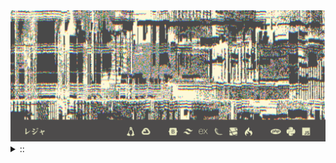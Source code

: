 <img src="./banner.png">
<details><summary> :: </summary>
<!--START_SECTION:waka-->

```rust
From: 09 August 2024 - To: 01 September 2024

Total Time: 82 hrs 14 mins

JavaScript                 18 hrs 25 mins  /////--------------------   20.17 %
Python                     16 hrs 36 mins  /////--------------------   18.18 %
PHP                        10 hrs 2 mins   ///----------------------   11.00 %
Other                      9 hrs 6 mins    //-----------------------   09.97 %
```

<!--END_SECTION:waka-->
</details>
